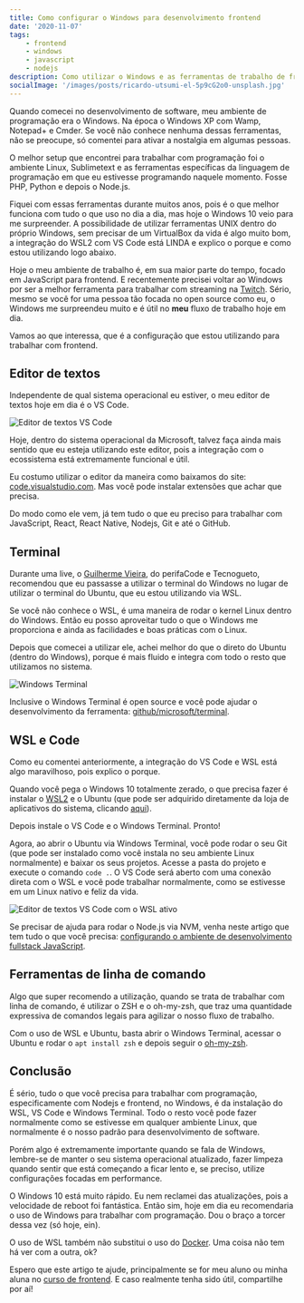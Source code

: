 ```yaml
---
title: Como configurar o Windows para desenvolvimento frontend
date: '2020-11-07'
tags:
    - frontend
    - windows
    - javascript
    - nodejs
description: Como utilizar o Windows e as ferramentas de trabalho de frontend, como a linha de comando, Nodejs, Git, SSH, etc sem dor de cabeça
socialImage: '/images/posts/ricardo-utsumi-el-5p9cG2o0-unsplash.jpg'
---
```


Quando comecei no desenvolvimento de software, meu ambiente de programação era o Windows. Na época o Windows XP com Wamp, Notepad+ e Cmder. Se você não conhece nenhuma dessas ferramentas, não se preocupe, só comentei para ativar a nostalgia em algumas pessoas.

O melhor setup que encontrei para trabalhar com programação foi o ambiente Linux, Sublimetext e as ferramentas específicas da linguagem de programação em que eu estivesse programando naquele momento. Fosse PHP, Python e depois o Node.js.

Fiquei com essas ferramentas durante muitos anos, pois é o que melhor funciona com tudo o que uso no dia a dia, mas hoje o Windows 10 veio para me surpreender. A possibilidade de utilizar ferramentas UNIX dentro do próprio Windows, sem precisar de um VirtualBox da vida é algo muito bom, a integração do WSL2 com VS Code está LINDA e explico o porque e como estou utilizando logo abaixo.

Hoje o meu ambiente de trabalho é, em sua maior parte do tempo, focado em JavaScript para frontend. E recentemente precisei voltar ao Windows por ser a melhor ferramenta para trabalhar com streaming na [Twitch](https://twitch.tv/1ilhas). Sério, mesmo se você for uma pessoa tão focada no open source como eu, o Windows me surpreendeu muito e é útil no **meu** fluxo de trabalho hoje em dia.

Vamos ao que interessa, que é a configuração que estou utilizando para trabalhar com frontend.

## Editor de textos

Independente de qual sistema operacional eu estiver, o meu editor de textos hoje em dia é o VS Code.

![Editor de textos VS Code]({{site.postsImagesPath}}vscode.png)

Hoje, dentro do sistema operacional da Microsoft, talvez faça ainda mais sentido que eu esteja utilizando este editor, pois a integração com o ecossistema está extremamente funcional e útil.

Eu costumo utilizar o editor da maneira como baixamos do site: [code.visualstudio.com](https://code.visualstudio.com/). Mas você pode instalar extensões que achar que precisa.

Do modo como ele vem, já tem tudo o que eu preciso para trabalhar com JavaScript, React, React Native, Nodejs, Git e até o GitHub.

## Terminal

Durante uma live, o [Guilherme Vieira](https://twitter.com/gitlherme), do perifaCode e Tecnogueto, recomendou que eu passasse a utilizar o terminal do Windows no lugar de utilizar o terminal do Ubuntu, que eu estou utilizando via WSL. 

Se você não conhece o WSL, é uma maneira de rodar o kernel Linux dentro do Windows. Então eu posso aproveitar tudo o que o Windows me proporciona e ainda as facilidades e boas práticas com o Linux.

Depois que comecei a utilizar ele, achei melhor do que o direto do Ubuntu (dentro do Windows), porque é mais fluido e integra com todo o resto que utilizamos no sistema.

![Windows Terminal]({{site.postsImagesPath}}windows-terminal.png)

Inclusive o Windows Terminal é open source e você pode ajudar o desenvolvimento da ferramenta: [github/microsoft/terminal](https://github.com/microsoft/terminal).

## WSL e Code

Como eu comentei anteriormente, a integração do VS Code e WSL está algo maravilhoso, pois explico o porque.

Quando você pega o Windows 10 totalmente zerado, o que precisa fazer é instalar o [WSL2](https://www.omgubuntu.co.uk/how-to-install-wsl2-on-windows-10) e o Ubuntu (que pode ser adquirido diretamente da loja de aplicativos do sistema, clicando [aqui](https://www.microsoft.com/store/productId/9NBLGGH4MSV6)).

Depois instale o VS Code e o Windows Terminal. Pronto! 

Agora, ao abrir o Ubuntu via Windows Terminal, você pode rodar o seu Git (que pode ser instalado como você instala no seu ambiente Linux normalmente) e baixar os seus projetos. Acesse a pasta do projeto e execute o comando `code .`. O VS Code será aberto com uma conexão direta com o WSL e você pode trabalhar normalmente, como se estivesse em um Linux nativo e feliz da vida.

![Editor de textos VS Code com o WSL ativo]({{site.postsImagesPath}}vscode-wsl.png)

Se precisar de ajuda para rodar o Node.js via NVM, venha neste artigo que tem tudo o que você precisa: [configurando o ambiente de desenvolvimento fullstack JavaScript](/posts/configurando-o-ambiente-de-desenvolvimento-fullstack-javascript/).

## Ferramentas de linha de comando

Algo que super recomendo a utilização, quando se trata de trabalhar com linha de comando, é utilizar o ZSH e o oh-my-zsh, que traz uma quantidade expressiva de comandos legais para agilizar o nosso fluxo de trabalho.

Com o uso de WSL e Ubuntu, basta abrir o Windows Terminal, acessar o Ubuntu e rodar o `apt install zsh` e depois seguir o [oh-my-zsh](https://ohmyz.sh/).

## Conclusão

É sério, tudo o que você precisa para trabalhar com programação, especificamente com Nodejs e frontend, no Windows, é da instalação do WSL, VS Code e Windows Terminal. Todo o resto você pode fazer normalmente como se estivesse em qualquer ambiente Linux, que normalmente é o nosso padrão para desenvolvimento de software.

Porém algo é extremamente importante quando se fala de Windows, lembre-se de manter o seu sistema operacional atualizado, fazer limpeza quando sentir que está começando a ficar lento e, se preciso, utilize configurações focadas em performance.

O Windows 10 está muito rápido. Eu nem reclamei das atualizações, pois a velocidade de reboot foi fantástica. Então sim, hoje em dia eu recomendaria o uso de Windows para trabalhar com programação. Dou o braço a torcer dessa vez (só hoje, ein).

O uso de WSL também não substitui o uso do [Docker](/tags/docker/). Uma coisa não tem há ver com a outra, ok?

Espero que este artigo te ajude, principalmente se for meu aluno ou minha aluna no [curso de frontend](/curso/frontend-software-engineer/). E caso realmente tenha sido útil, compartilhe por aí!

